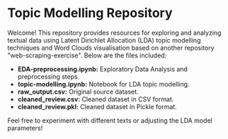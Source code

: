 <div class="container">
  <h1>Topic Modelling Repository</h1>
  <p>Welcome! This repository provides resources for exploring and analyzing textual data using Latent Dirichlet Allocation (LDA) topic modelling techniques and Word Clouds visualisation based on another repository "web-scraping-exercise". Below are the files included:</p>
  
  <ul>
    <li><strong>EDA-preprocessing.ipynb:</strong> Exploratory Data Analysis and preprocessing steps.</li>
    <li><strong>topic-modelling.ipynb:</strong> Notebook for LDA topic modelling.</li>
    <li><strong>raw_output.csv:</strong> Original source dataset.</li>
    <li><strong>cleaned_review.csv:</strong> Cleaned dataset in CSV format.</li>
    <li><strong>cleaned_review.pkl:</strong> Cleaned dataset in Pickle format.</li>
  </ul>
  
  <p>Feel free to experiment with different texts or adjusting the LDA model parameters!</p>
</div>

</body>
</html>

